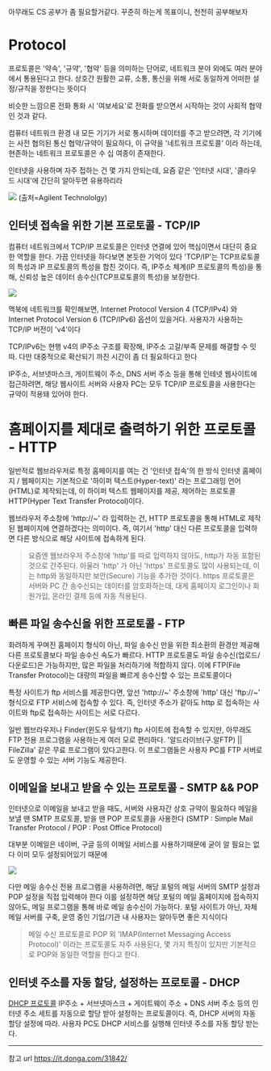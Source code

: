 아무래도 CS 공부가 좀 필요할거같다.
꾸준히 하는게 목표이니, 천천히 공부해보자

# Protocol
프로토콜은 '약속', '규약', '협약' 등을 의미하는 단어로, 네트워크 분야 외에도 
여러 분야에서 통용된다고 한다.
상호간 원활한 교류, 소통, 통신을 위해 서로 동일하게 어떠한 설정/규칙을 
정한다는 뜻이다

비슷한 느낌으론 전화 통화 시 '여보세요'로 전화를 받으면서 시작하는 것이 
사회적 협약인 것과 같다.

컴퓨터 네트워크 환경 내 모든 기기가 서로 통시하며 데이터를 주고 받으려면, 각 
기기에는 사전 협의된 통신 협약/규약이 필요하다, 이 규약을 '네트워크 
프로토콜' 이라 하는데, 현존하는 네트워크 프로토콜은 수 십 여종이 존재한다.

인터넷을 사용하며 자주 접하는 건 몇 가지 안되는데, 요즘 같은 '인터넷 시대', 
'클라우드 시대'에 간단히 알아두면 유용하리라

![](https://velog.velcdn.com/images/minthug94_/post/42131085-197c-4cdc-93c5-00ce087f335e/image.png)
(출처=Agilent Technololgy)

## 인터넷 접속을 위한 기본 프로토콜 - TCP/IP
컴퓨터 네트워크에서 TCP/IP 프로토콜은 인터넷 연결에 있어 핵심이면서 대단히 
중요한 역할을 한다.
가끔 인터넷을 하다보면 본듯한 기억이 있다
'TCP/IP'는 TCP프로토콜의 특성과 IP 프로토콜의 특성을 합친 것이다.
즉, IP주소 체계(IP 프로토콜의 특성)을 통해, 신뢰성 높은 데이터 
송수신(TCP프로토콜의 특성)을 보장한다.

![](https://velog.velcdn.com/images/minthug94_/post/faa8d920-e4d9-48ea-917f-b10b4b358084/image.png)

맥북에 네트워크를 확인해보면, Internet Protocol Version 4 (TCP/IPv4) 와 
Internet Protocol Version 6 (TCP/IPv6) 옵션이 있을거다.
사용자가 사용하는 TCP/IP 버전이 'v4'이다

TCP/IPv6는 현행 v4의 IP주소 구조를 확장해, IP주소 고갈/부족 문제를 해결할 수 
잇따.
다만 대중적으로 확산되기 까진 시간이 좀 더 필요하다고 한다

IP주소, 서브넷마스크, 게이트웨이 주소, DNS 서버 주소 등을 통해 인테넷 
웹사이트에 접근하려면, 해당 웹사이트 서버와 사용자 PC는 모두 TCP/IP 
프로토콜을 사용한다는 규약이 적용돼 있어야 한다.

# 홈페이지를 제대로 출력하기 위한 프로토콜 - HTTP

일반적로 웹브라우저로 특정 홈페이지를 여는 건 '인터넷 접속'의 한 방식
인터넷 홈페이지 / 웹페이지는 기본적으로 '하이퍼 텍스트(Hyper-text)' 라는 
프로그래밍 언어(HTML)로 제작되는데, 이 하이퍼 텍스트 웹페이지를 제공, 
제어하는 프로토콜 HTTP(Hyper Text Transfer Protocol)이다.

웹브라우저 주소창에 'http://~' 라 입력하는 건, HTTP 프로토콜을 통해 HTML로 
제작된 웹페이지에 연결하겠다는 의미이다.
즉, 여기서 'http' 대신 다른 프로토콜을 입력하면 다른 방식으로 해당 사이트에 
접속하게 된다.

> 요즘엔 웹브라우저 주소창에 'http'를 따로 입력하지 않아도, http가 자동 
포함된 것으로 간주된다.
아울러 'http' 가 아닌 'https' 프로토콜도 많이 사용되는데, 이는 http와 
동일하지만 보안(Secure) 기능을 추가한 것이다.
https 프로토콜은 서버와 PC 간 송수신되는 데이터를 암호화하는데, 대게 
홈페이지 로그인이나 회원가입, 온라인 결제 등에 자동 적용된다.

## 빠른 파일 송수신을 위한 프로토콜 - FTP
화려하게 꾸며진 홈페이지 형식이 아닌, 파일 송수신 만을 위한 최소환의 환경만 
제공해 다른 프로토콜보다 파일 송수신 속도가 빠르다.
HTTP 프로토콜도 파일 송수신(업로드/다운로드)은 가능하지만, 많은 파일을 
처리하기에 적합하지 않다.
이에 FTP(File Transfer Protocol)는 대량의 파일을 빠르게 송수신할 수 있는 
프로토콜이다

특정 사이트가 ftp 서비스를 제공한다면, 앞선 'http://~' 주소창에 'http' 대신 
'ftp://~' 형식으로 FTP 서비스에 접속할 수 있다.
즉, 인터넷 주소가 같아도 http 로 접속하는 사이트와 ftp로 접속하는 사이트는 
서로 다르다.

일반 웹브라우저나 Finder(윈도우 탐색기) ftp 사이트에 접속할 수 있지만, 
아무래도 FTP 전용 프로그램을 사용하는게 여러 모로 편리하다.
'알드라이브(구.알FTP) || FileZilla' 같은 무료 프로그램이 있다고한다.
이 프로그램들은 사용자 PC를 FTP 서버로도 운영할 수 있는 서버 기능도 
제공한다.

## 이메일을 보내고 받을 수 있는 프로토콜 - SMTP && POP

인터넷으로 이메일을 보내고 받을 때도, 서버와 사용자간 상호 규약이 필요하다
메일을 보낼 땐 SMTP 프로토콜, 받을 땐 POP 프로토콜을 사용한다
(SMTP : Simple Mail Transfer Protocol / POP : Post Office Protocol)

대부분 이메일은 네이버, 구글 등의 이메일 서비스를 사용하기때문에 굳이 알 
필요는 없다 
이미 모두 설정되어있기 때문에

![](https://velog.velcdn.com/images/minthug94_/post/dbd0b2c4-8c49-48be-bf8e-e4fce1118ba2/image.png)


다만 메일 송수신 전용 프로그램을 사용하려면, 해당 포털의 메일 서버의 SMTP 
설정과 POP 설정을 직접 입력해야 한다
이를 설정하면 해당 포털의 메일 홈페이지에 접속하지 않아도, 메일 프로그램을 
통해 바로 메일 송수신이 가능하다.
포털 사이트가 아닌, 자체 메일 서버를 구축, 운영 중인 기업/기관 내 사용자는 
알아두면 좋은 지식이다

> 메일 수신 프로토콜로 POP 외 'IMAP(Internet Messaging Access Protocol)' 
이라는 프로토콜도 자주 사용된다, 몇 가지 특징이 있지만 기본적으로 POP와 
동일한 역할을 한다고 한다.

## 인터넷 주소를 자동 할당, 설정하는 프로토콜 - DHCP

[DHCP 프로토콜](https://velog.io/@minthug94_/DHCP)
IP주소 + 서브넷마스크 + 게이트웨이 주소 + DNS 서버 주소 등의 인터넷 주소 
세트를 자동으로 할당 받아 설정하는 프로토콜이다.
즉, DHCP 서버의 자동 할당 설정에 따라. 사용자 PC도 DHCP 서비스를 실행해 
인터넷 주소를 자동 할당 받는다.

----------------------------
참고 url
https://it.donga.com/31842/
